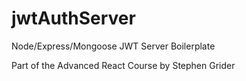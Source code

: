 # jwtAuthServer
Node/Express/Mongoose JWT Server Boilerplate

Part of the Advanced React Course by Stephen Grider
